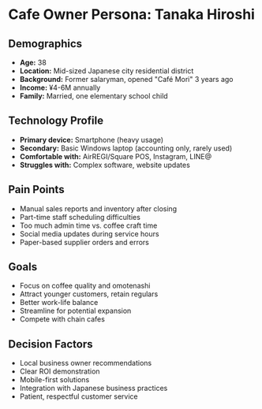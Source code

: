 # Cafe Owner Persona: Tanaka Hiroshi

## Demographics
- **Age:** 38
- **Location:** Mid-sized Japanese city residential district
- **Background:** Former salaryman, opened "Café Mori" 3 years ago
- **Income:** ¥4-6M annually
- **Family:** Married, one elementary school child

## Technology Profile
- **Primary device:** Smartphone (heavy usage)
- **Secondary:** Basic Windows laptop (accounting only, rarely used)
- **Comfortable with:** AirREGI/Square POS, Instagram, LINE@
- **Struggles with:** Complex software, website updates

## Pain Points
- Manual sales reports and inventory after closing
- Part-time staff scheduling difficulties
- Too much admin time vs. coffee craft time
- Social media updates during service hours
- Paper-based supplier orders and errors

## Goals
- Focus on coffee quality and omotenashi
- Attract younger customers, retain regulars
- Better work-life balance
- Streamline for potential expansion
- Compete with chain cafes

## Decision Factors
- Local business owner recommendations
- Clear ROI demonstration
- Mobile-first solutions
- Integration with Japanese business practices
- Patient, respectful customer service
